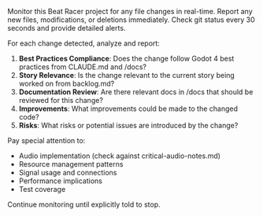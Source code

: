 Monitor this Beat Racer project for any file changes in real-time. Report any new files, modifications, or deletions immediately. Check git status every 30 seconds and provide detailed alerts.

For each change detected, analyze and report:
1. **Best Practices Compliance**: Does the change follow Godot 4 best practices from CLAUDE.md and /docs?
2. **Story Relevance**: Is the change relevant to the current story being worked on from backlog.md?
3. **Documentation Review**: Are there relevant docs in /docs that should be reviewed for this change?
4. **Improvements**: What improvements could be made to the changed code?
5. **Risks**: What risks or potential issues are introduced by the change?

Pay special attention to:
- Audio implementation (check against critical-audio-notes.md)
- Resource management patterns
- Signal usage and connections
- Performance implications
- Test coverage

Continue monitoring until explicitly told to stop.